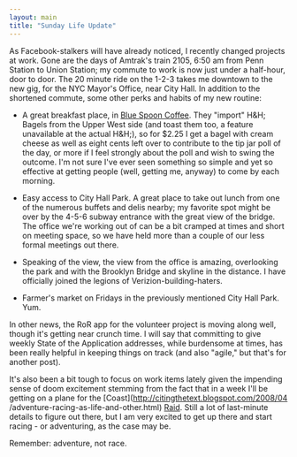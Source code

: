 ```yaml
---
layout: main
title: "Sunday Life Update"
---
```

As Facebook-stalkers will have already noticed, I recently changed projects at
work. Gone are the days of Amtrak's train 2105, 6:50 am from Penn Station to
Union Station; my commute to work is now just under a half-hour, door to door.
The 20 minute ride on the 1-2-3 takes me downtown to the new gig, for the NYC
Mayor's Office, near City Hall. In addition to the shortened commute, some
other perks and habits of my new routine:

  
- A great breakfast place, in [Blue Spoon Coffee](http://www.bluespooncoffee.com/). They "import" H&H; Bagels from the Upper West side (and toast them too, a feature unavailable at the actual H&H;), so for $2.25 I get a bagel with cream cheese as well as eight cents left over to contribute to the tip jar poll of the day, or more if I feel strongly about the poll and wish to swing the outcome. I'm not sure I've ever seen something so simple and yet so effective at getting people (well, getting me, anyway) to come by each morning.   
  
- Easy access to City Hall Park. A great place to take out lunch from one of the numerous buffets and delis nearby; my favorite spot might be over by the 4-5-6 subway entrance with the great view of the bridge. The office we're working out of can be a bit cramped at times and short on meeting space, so we have held more than a couple of our less formal meetings out there.   
  
- Speaking of the view, the view from the office is amazing, overlooking the park and with the Brooklyn Bridge and skyline in the distance. I have officially joined the legions of Verizion-building-haters.   
  
- Farmer's market on Fridays in the previously mentioned City Hall Park. Yum.  
  
In other news, the RoR app for the volunteer project is moving along well,
though it's getting near crunch time. I will say that committing to give
weekly State of the Application addresses, while burdensome at times, has been
really helpful in keeping things on track (and also "agile," but that's for
another post).

  
It's also been a bit tough to focus on work items lately given the impending
sense of doom excitement stemming from the fact that in a week I'll be getting
on a plane for the [Coast](http://citingthetext.blogspot.com/2008/04
/adventure-racing-as-life-and-other.html)
[Raid](http://www.coastraid.com/en/index.html). Still a lot of last-minute
details to figure out there, but I am very excited to get up there and start
racing - or adventuring, as the case may be.

  
Remember: adventure, not race.

